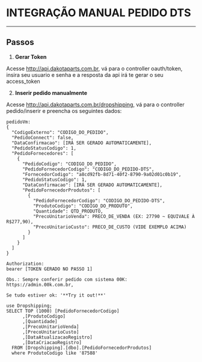 # INTEGRAÇÃO MANUAL PEDIDO DTS

---

## Passos

1. **Gerar Token** 
  
  Acesse http://api.dakotaparts.com.br, vá para o controller oauth/token, insira seu usuario e senha e a resposta da api irá te gerar o seu access_token

2. **Inserir pedido manualmente** 

  Acesse http://api.dakotaparts.com.br/dropshipping, vá para o controller pedido/inserir e preencha os seguintes dados:


```
pedidoVm:
{
  "CodigoExterno": "CODIGO_DO_PEDIDO",
  "PedidoConnect": false,
  "DataConfirmacao": [IRÁ SER GERADO AUTOMATICAMENTE],
  "PedidoStatusCodigo": 1,
  "PedidoFornecedores": [
    {
      "PedidoCodigo": "CODIGO_DO_PEDIDO",
      "PedidoFornecedorCodigo": "CODIGO_DO_PEDIDO-DTS",
      "FornecedorCodigo": "a8cd92fb-8d71-40f2-8790-9a02d01c0b19",
      "PedidoStatusCodigo": 1,
      "DataConfirmacao": [IRÁ SER GERADO AUTOMATICAMENTE],
      "PedidoFornecedorProdutos": [
        {
          "PedidoFornecedorCodigo": "CODIGO_DO_PEDIDO-DTS",
          "ProdutoCodigo": "CODIGO_DO_PRODUTO",
          "Quantidade": QTD_PRODUTO,
          "PrecoUnitarioVenda": PRECO_DE_VENDA (EX: 27790 ~ EQUIVALE À R$277,90),
          "PrecoUnitarioCusto": PRECO_DE_CUSTO (VIDE EXEMPLO ACIMA)
        }
      ]
    }
  ]
}

Authorization:
bearer [TOKEN GERADO NO PASSO 1]

Obs.: Sempre conferir pedido com sistema 00K: https://admin.00k.com.br,

Se tudo estiver ok: '**Try it out!**'

```

```
use Dropshipping;
SELECT TOP (1000) [PedidoFornecedorCodigo]
      ,[ProdutoCodigo]
      ,[Quantidade]
      ,[PrecoUnitarioVenda]
      ,[PrecoUnitarioCusto]
      ,[DataAtualizacaoRegistro]
      ,[DataCriacaoRegistro]
  FROM [Dropshipping].[dbo].[PedidoFornecedorProdutos]
  where ProdutoCodigo like '87588'
```